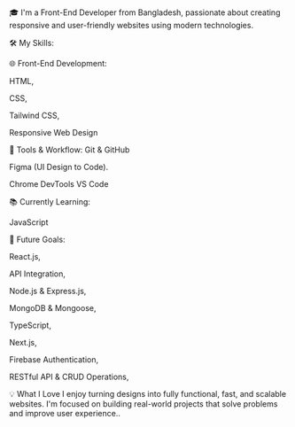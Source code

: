 🎓 I'm a Front-End Developer from Bangladesh, passionate about creating responsive and user-friendly websites using modern technologies.

🛠️ My Skills:

🌐 Front-End Development:

HTML,

CSS,

Tailwind CSS,

Responsive Web Design

🧩 Tools & Workflow:
Git & GitHub


Figma (UI Design to Code).


Chrome DevTools
VS Code

📚 Currently Learning: 

JavaScript

🎯 Future Goals:


React.js,

API Integration,

Node.js & Express.js,

MongoDB & Mongoose,

TypeScript,

Next.js,

Firebase Authentication,

RESTful API & CRUD Operations,



💡 What I Love
I enjoy turning designs into fully functional, fast, and scalable websites. I'm focused on building real-world projects that solve problems and improve user experience..

